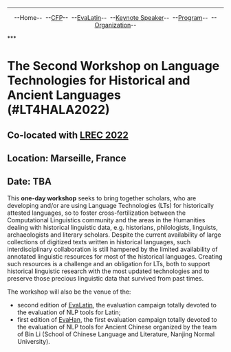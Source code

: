 ***

<p style="text-align: center;">--Home--&nbsp;&nbsp;--<a href="CFP">CFP</a>--&nbsp;&nbsp;--<a href="EvaLatin">EvaLatin</a>--&nbsp;&nbsp;--<a href="Keynote">Keynote Speaker</a>--&nbsp;&nbsp;--<a href="Program">Program</a>--&nbsp;&nbsp;--<a href="organization">Organization</a>--</p>
***

# The Second Workshop on Language Technologies for Historical and Ancient Languages (#LT4HALA2022)
## Co-located with [LREC 2022](https://lrec2022.lrec-conf.org/)
## Location: Marseille, France
## Date: TBA

This **one-day workshop** seeks to bring together scholars, who are developing and/or are using Language Technologies (LTs) for historically attested languages, so to foster cross-fertilization between the Computational Linguistics community and the areas in the Humanities dealing with historical linguistic data, e.g. historians, philologists, linguists, archaeologists and literary scholars. Despite the current availability of large collections of digitized texts written in historical languages, such interdisciplinary collaboration is still hampered by the limited availability of annotated linguistic resources for most of the historical languages. Creating such resources is a challenge and an obligation for LTs, both to support historical linguistic research with the most updated technologies and to preserve those precious linguistic data that survived from past times.

The workshop will also be the venue of the:
- second edition of [EvaLatin](EvaLatin), the evaluation campaign totally devoted to the evaluation of NLP tools for Latin;
- first edition of [EvaHan](EvaHan), the first evaluation campaign totally devoted to the evaluation of NLP tools for Ancient Chinese organized by the team of Bin Li (School of Chinese Language and Literature, Nanjing Normal University).
